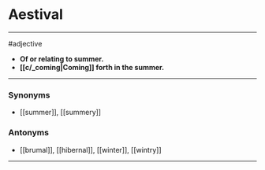 # Aestival
---
#adjective
- **Of or relating to summer.**
- **[[c/_coming|Coming]] forth in the summer.**
---
### Synonyms
- [[summer]], [[summery]]
### Antonyms
- [[brumal]], [[hibernal]], [[winter]], [[wintry]]
---
